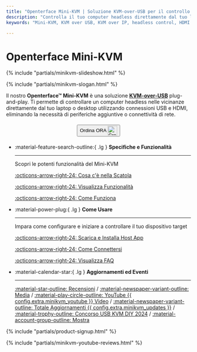 ```yaml
---
title: "Openterface Mini-KVM | Soluzione KVM-over-USB per il controllo di computer headless"
description: "Controlla il tuo computer headless direttamente dal tuo laptop con Openterface Mini-KVM. Una soluzione KVM-over-USB plug-and-play con supporto HDMI, senza rete richiesta. Perfetto per sviluppatori, professionisti IT e workstation remote."
keywords: "Mini-KVM, KVM over USB, KVM over IP, headless control, HDMI KVM, USB KVM, KVM switch, KVM console, usb crash cart adapter, JetKVM, NanoKVM, KiwiKVM, PiKVM, plug and play KVM, VNC, computer peripherals"

---
```


# **Openterface Mini-KVM**

{% include "partials/minikvm-slideshow.html" %}


{% include "partials/minikvm-slogan.html" %}

Il nostro **Openterface™ Mini-KVM** è una soluzione [**KVM-over-USB**](/faq/kvm-over-usb/) plug-and-play. Ti permette di controllare un computer headless nelle vicinanze direttamente dal tuo laptop o desktop utilizzando connessioni USB e HDMI, eliminando la necessità di periferiche aggiuntive o connettività di rete.

<div style="text-align: center; margin: 20px 0;">
<button class="md-button" onclick="window.location.href='{{ config.extra.minikvm_purchase_link }}'"> Ordina ORA <img src="https://assets.openterface.com/images/trademark/crowd-supply.svg" alt="Crowd Supply" style="vertical-align: middle; height: 26px;"></button>
</div>

<div class="grid cards" markdown>

-   :material-feature-search-outline:{ .lg } __Specifiche e Funzionalità__

    ---

    Scopri le potenti funzionalità del Mini-KVM

    [:octicons-arrow-right-24: Cosa c'è nella Scatola](/product/minikvm/whats-in-the-box/)

    [:octicons-arrow-right-24: Visualizza Funzionalità](/product/minikvm/features)

    [:octicons-arrow-right-24: Come Funziona](/faq/kvm-over-usb/)


-   :material-power-plug:{ .lg } __Come Usare__

    ---

    Impara come configurare e iniziare a controllare il tuo dispositivo target

    [:octicons-arrow-right-24: Scarica e Installa Host App](/app)

    [:octicons-arrow-right-24: Come Connettersi](/product/minikvm/how-to-connect)

    [:octicons-arrow-right-24: Visualizza FAQ](/faq)

</div>


<div class="grid cards" markdown>

-   :material-calendar-star:{ .lg } __Aggiornamenti ed Eventi__

    ---

    [:material-star-outline: Recensioni](/product/minikvm/reviews/testimonials) / [:material-newspaper-variant-outline: Media](/product/minikvm/reviews/media) / [:material-play-circle-outline: YouTube {{ config.extra.minikvm_youtube }} Video](/product/minikvm/reviews/youtube) / [:material-newspaper-variant-outline: Totale Aggiornamenti {{ config.extra.minikvm_updates }}](/product/minikvm/updates) / [:material-trophy-outline: Concorso USB KVM DIY 2024](/product/minikvm/updates) / [:material-account-group-outline: Mostra](/product/minikvm/updates)

</div>

{% include "partials/product-signup.html" %}

{% include "partials/minikvm-youtube-reviews.html" %}
